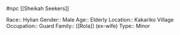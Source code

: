 #npc [[Sheikah Seekers]]

Race:: Hylian
Gender:: Male
Age:: Elderly
Location:: Kakariko Village
Occupation:: Guard
Family:: [[Rola]] (ex-wife)
Type:: Minor
